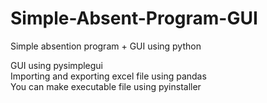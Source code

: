 # Simple-Absent-Program-GUI
Simple absention program + GUI using python

GUI using pysimplegui<br/>
Importing and exporting excel file using pandas<br/>
You can make executable file using pyinstaller<br/>
